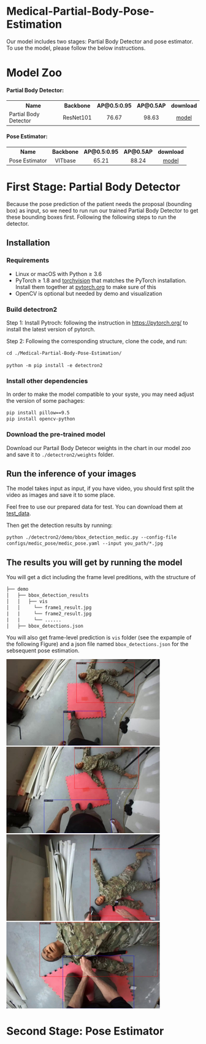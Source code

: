 # Medical-Partial-Body-Pose-Estimation

Our model includes two stages: Partial Body Detector and pose estimator. To use the model, please follow the below instructions.

# Model Zoo
#### Partial Body Detector:
<!--
./gen_html_table.py --config 'COCO-Detection/retina*50*' 'COCO-Detection/retina*101*' --name R50 R50 R101 --fields lr_sched train_speed inference_speed mem box_AP
-->

<table><tbody>
<!-- START TABLE -->
<!-- TABLE HEADER -->
<th valign="bottom">Name</th>
<th valign="bottom">Backbone</th>
<th valign="bottom">AP@0.5:0.95</th>
<th valign="bottom">AP@0.5AP</th>
<th valign="bottom">download</th>
<!-- TABLE BODY -->
<!-- ROW: retinanet_R_50_FPN_1x -->
<tr><td align="left">Partial Body Detector</td>
<td align="center">ResNet101</td>
<td align="center">76.67</td>
<td align="center">98.63</td>
<td align="center"><a href="https://drive.google.com/file/d/1OHAr31n41keDTJygDmFfOgsXwpriuFT9/view?usp=drive_link">model</a></td>
</tr>
</tbody></table>

#### Pose Estimator:
<!--
./gen_html_table.py --config 'COCO-Detection/retina*50*' 'COCO-Detection/retina*101*' --name R50 R50 R101 --fields lr_sched train_speed inference_speed mem box_AP
-->

<table><tbody>
<!-- START TABLE -->
<!-- TABLE HEADER -->
<th valign="bottom">Name</th>
<th valign="bottom">Backbone</th>
<th valign="bottom">AP@0.5:0.95</th>
<th valign="bottom">AP@0.5AP</th>
<th valign="bottom">download</th>
<!-- TABLE BODY -->
<!-- ROW: retinanet_R_50_FPN_1x -->
<tr><td align="left">Pose Estimator</td>
<td align="center">VITbase</td>
<td align="center">65.21</td>
<td align="center">88.24</td>
<td align="center"><a href="">model</a></td>
</tr>
</tbody></table>


# First Stage: Partial Body Detector
Because the pose prediction of the patient needs the proposal (bounding box) as input, so we need to run run our trained Partial Body Detector to get these bounding boxes first. Following the following steps to run the detector.
## Installation

### Requirements
- Linux or macOS with Python ≥ 3.6
- PyTorch ≥ 1.8 and [torchvision](https://github.com/pytorch/vision/) that matches the PyTorch installation.
  Install them together at [pytorch.org](https://pytorch.org) to make sure of this
- OpenCV is optional but needed by demo and visualization


### Build detectron2 
Step 1: Install Pytroch: following the instruction in https://pytorch.org/ to install the latest version of pytorch.

Step 2: Following the corresponding structure, clone the code, and run:
```
cd ./Medical-Partial-Body-Pose-Estimation/

python -m pip install -e detectron2
```

### Install other dependencies
In order to make the model compatible to your syste, you may need adjust the version of some pachages:

```
pip install pillow==9.5
pip install opencv-python
```

### Download the pre-trained model

Download our Partail Body Detecor weights in the chart in our model zoo and save it to ```./detectron2/weights``` folder.

## Run the inference of your images
The model takes input as input, if you have video, you should first split the video as images and save it to some place.

Feel free to use our prepared data for test. You can download them at [test_data](https://drive.google.com/file/d/1mOwxB5doD-zhMsQkKte2Gt8V40oxR7PN/view?usp=sharing).

Then get the detection results by running:

```
python ./detectron2/demo/bbox_detection_medic.py --config-file configs/medic_pose/medic_pose.yaml --input you_path/*.jpg
```


## The results you will get by running the model

You will get a dict including the frame level preditions, with the structure of


```
├── demo
│   ├── bbox_detection_results
│   │   ├── vis
│   │     └── frame1_result.jpg
|   |     └── frame2_result.jpg
|   |     └── ......
│   ├── bbox_detections.json

```

You will also get frame-level prediction is ``vis`` folder (see the expample of the following Figure) and a json file named ``bbox_detections.json`` for the sebsequent pose estimation.

<img src="description/M2-16_frame_00060.jpg" width="400" > <img src="description/M2-16_frame_00138.jpg" width="400" >
<img src="description/M2-16_frame_01713.jpg" width="400" > <img src="description/M2-16_frame_01156.jpg" width="400" >


# Second Stage: Pose Estimator












